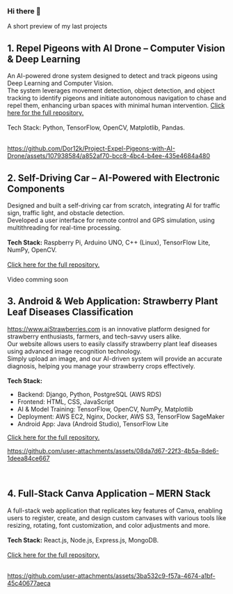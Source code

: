 
### Hi there 👋

<!--
**Dor12k/Dor12k** is a ✨ _special_ ✨ repository because its `README.md` (this file) appears on your GitHub profile.

Here are some ideas to get you started:

- 🔭 I’m currently working on ...
- 🌱 I’m currently learning ...
- 👯 I’m looking to collaborate on ...
- 🤔 I’m looking for help with ...
- 💬 Ask me about ...
- 📫 How to reach me: ...
- 😄 Pronouns: ...
- ⚡ Fun fact: ...
-->

A short preview of my last projects

## 1. Repel Pigeons with AI Drone – Computer Vision & Deep Learning

An AI-powered drone system designed to detect and track pigeons using Deep Learning and Computer Vision. <br>
The system leverages movement detection, object detection, and object tracking to identify pigeons and initiate autonomous navigation to chase and repel them, enhancing urban spaces with minimal human intervention.
<a href="https://github.com/Dor12k/Project-Repel-Pigeons-with-AI-Drone" target="_blank" rel="noopener noreferrer"> Click here for the full repository. </a>
<br><br>
Tech Stack: Python, TensorFlow, OpenCV, Matplotlib, Pandas.
<br><br>

https://github.com/Dor12k/Project-Expel-Pigeons-with-AI-Drone/assets/107938584/a852af70-bcc8-4bc4-b4ee-435e4684a480


## 2. Self-Driving Car – AI-Powered with Electronic Components

Designed and built a self-driving car from scratch, integrating AI for traffic sign, traffic light, and obstacle detection. <br>
Developed a user interface for remote control and GPS simulation, using multithreading for real-time processing. 
<br> <br>
**Tech Stack:** Raspberry Pi, Arduino UNO, C++ (Linux), TensorFlow Lite, NumPy, OpenCV. <br><br>
<a href="https://github.com/Dor12k/Self-Driving-Car-RaspberryPi-CPP" target="_blank" rel="noopener noreferrer"> Click here for the full repository. </a>
<br><br>
Video comming soon
<br>

## 3. Android & Web Application: Strawberry Plant Leaf Diseases Classification

https://www.aiStrawberries.com is an innovative platform designed for strawberry enthusiasts, farmers, and tech-savvy users alike. <br>
Our website allows users to easily classify strawberry plant leaf diseases using advanced image recognition technology. <br>
Simply upload an image, and our AI-driven system will provide an accurate diagnosis, helping you manage your strawberry crops effectively. 
<br><br>
**Tech Stack:**

  -  Backend: Django, Python, PostgreSQL (AWS RDS)
  -  Frontend: HTML, CSS, JavaScript
  -  AI & Model Training: TensorFlow, OpenCV, NumPy, Matplotlib
  -  Deployment: AWS EC2, Nginx, Docker, AWS S3, TensorFlow SageMaker
  -  Android App: Java (Android Studio), TensorFlow Lite <br>

[Click here for the full repository.](https://github.com/Dor12k/Classification_Web_Application)
<br>

https://github.com/user-attachments/assets/08da7d67-22f3-4b5a-8de6-1deea84ce667

<br>

## 4. Full-Stack Canva Application – MERN Stack

A full-stack web application that replicates key features of Canva, enabling users to register, create, and design custom canvases with various tools like resizing, rotating, font customization, and color adjustments  and more.
<br><br>
**Tech Stack:** React.js, Node.js, Express.js, MongoDB.
<br><br>
<a href="https://github.com/Dor12k/MERN-Canva-Project" target="_blank" rel="noopener noreferrer">   Click here for the full repository. </a> <br>
<br>

https://github.com/user-attachments/assets/3ba532c9-f57a-4674-a1bf-45c40677aeca



